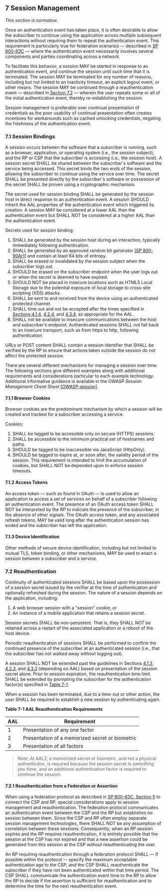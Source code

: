 <a name="sec7"></a>

## 7 Session Management

_This section is normative._

Once an authentication event has taken place, it is often desirable to allow the subscriber to continue using the application across multiple subsequent interactions without requiring them to repeat the authentication event. This requirement is particularly true for federation scenarios — described in [SP 800-63C](sp800-63c.html) — where the authentication event necessarily involves several components and parties coordinating across a network.

To facilitate this behavior, a *session* MAY be started in response to an authentication event, and continue the session until such time that it is terminated. The session MAY be terminated for any number of reasons, including but not limited to an inactivity timeout, an explicit logout event, or other means. The session MAY be continued through a reauthentication event — described in [Section 7.2](#sessionreauthn) — wherein the user repeats some or all of the initial authentication event, thereby re-establishing the session.

Session management is preferable over continual presentation of credentials as the poor usability of continual presentation often creates incentives for workarounds such as cached unlocking credentials, negating the freshness of the authentication event.

### 7.1 Session Bindings

A session occurs between the software that a subscriber is running, such as a browser, application, or operating system (i.e., the session subject), and the RP or CSP that the subscriber is accessing (i.e., the session host). A session secret SHALL be shared between the subscriber's software and the service being accessed. This secret binds the two ends of the session, allowing the subscriber to continue using the service over time. The secret SHALL be presented directly by the subscriber's software or possession of the secret SHALL be proven using a cryptographic mechanism.

The secret used for session binding SHALL be generated by the session host in direct response to an authentication event. A session SHOULD inherit the AAL properties of the authentication event which triggered its creation. A session MAY be considered at a lower AAL than the authentication event but SHALL NOT be considered at a higher AAL than the authentication event.

Secrets used for session binding:

1. SHALL be generated by the session host during an interaction, typically immediately following authentication.
2. SHALL be generated by an approved random bit generator [[SP 800-90Ar1]](#SP800-90Ar1) and contain at least 64 bits of entropy.
3. SHALL be erased or invalidated by the session subject when the subscriber logs out.
4. SHOULD be erased on the subscriber endpoint when the user logs out or when the secret is deemed to have expired.
5. SHOULD NOT be placed in insecure locations such as HTML5 Local Storage due to the potential exposure of local storage to cross-site scripting (XSS) attacks.
6. SHALL be sent to and received from the device using an authenticated protected channel.
7. SHALL time out and not be accepted after the times specified in [Sections 4.1.4](#aal1reauth), [4.2.4](#aal2reauth), and [4.3.4](#aal3reauth), as appropriate for the AAL.
8. SHALL not be available to insecure communications between the host and subscriber's endpoint. Authenticated sessions SHALL not fall back to an insecure transport, such as from https to http, following authentication.

URLs or POST content SHALL contain a session identifier that SHALL be verified by the RP to ensure that actions taken outside the session do not affect the protected session.

There are several different mechanisms for managing a session over time. The following sections give different examples along with additional requirements and considerations particular to each example technology. Additional informative guidance is available in the OWASP *Session Management Cheat Sheet* [[OWASP-session]](#OWASP-session).

#### 7.1.1 Browser Cookies

Browser cookies are the predominant mechanism by which a session will be created and tracked for a subscriber accessing a service.

Cookies:

1. SHALL be tagged to be accessible only on secure (HTTPS) sessions.
2. SHALL be accessible to the minimum practical set of hostnames and paths.
3. SHOULD be tagged to be inaccessible via JavaScript (HttpOnly).
4. SHOULD be tagged to expire at, or soon after, the validity period of the session. This requirement is intended to limit the accumulation of cookies, but SHALL NOT be depended upon to enforce session timeouts.

#### 7.1.2 Access Tokens

An access token — such as found in OAuth — is used to allow an application to access a set of services on behalf of a subscriber following an authentication event. The presence of an OAuth access token SHALL NOT be interpreted by the RP to indicate the presence of the subscriber, in the absence of other signals. The OAuth access token, and any associated refresh tokens, MAY be valid long after the authentication session has ended and the subscriber has left the application.

#### 7.1.3 Device Identification

Other methods of secure device identification, including but not limited to mutual TLS, token binding, or other mechanisms, MAY be used to enact a session between a subscriber and a service.

### 7.2 <a name="sessionreauthn"></a>Reauthentication

Continuity of authenticated sessions SHALL be based upon the possession of a session secret issued by the verifier at the time of authentication and optionally refreshed during the session. The nature of a session depends on the application, including:

1. A web browser session with a "session" cookie, or
2. An instance of a mobile application that retains a session secret.

Session secrets SHALL be non-persistent. That is, they SHALL NOT be retained across a restart of the associated application or a reboot of the host device.

Periodic reauthentication of sessions SHALL be performed to confirm the continued presence of the subscriber at an authenticated session (i.e., that the subscriber has not walked away without logging out).

A session SHALL NOT be extended past the guidelines in Sections [4.1.3](#aal1reauth), [4.2.3](#aal2reauth), and [4.3.3](#aal3reauth) (depending on AAL) based on presentation of the session secret alone. Prior to session expiration, the reauthentication time limit SHALL be extended by prompting the subscriber for the authentication factor(s) specified in [Table 7-1](#63bSec7-Table1).

When a session has been terminated, due to a time-out or other action, the user SHALL be required to establish a new session by authenticating again.

<a name="63bSec7-Table1"></a>

<div class="text-center" markdown="1">

**Table 7-1 AAL Reauthentication Requirements**

</div>


|AAL|Requirement|
|----|----|
|1|Presentation of any one factor|
|2|Presentation of a memorized secret or biometric|
|3|Presentation of all factors|

>Note: At AAL2, a memorized secret or biometric, and not a physical authenticator, is required because the session secret is *something you have*, and an additional authentication factor is required to continue the session.

#### 7.2.1 Reauthentication from a Federation or Assertion

When using a federation protocol as described in [SP 800-63C, Section 5](sp800-63c.html#federation) to connect the CSP and RP, special considerations apply to session management and reauthentication. The federation protocol communicates an authentication event between the CSP and the RP but establishes no session between them. Since the CSP and RP often employ separate session management technologies, there SHALL NOT be any assumption of correlation between these sessions. Consequently, when an RP session expires and the RP requires reauthentication, it is entirely possible that the session at the CSP has not expired and that a new assertion could be generated from this session at the CSP without reauthenticating the user.

An RP requiring reauthentication through a federation protocol SHALL — if possible within the protocol — specify the maximum acceptable authentication age to the CSP, and the CSP SHALL reauthenticate the subscriber if they have not been authenticated within that time period. The CSP SHALL communicate the authentication event time to the RP to allow the RP to decide if the assertion is sufficient for reauthentication and to determine the time for the next reauthentication event.

